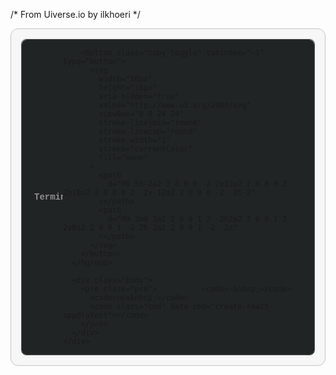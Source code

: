 <!DOCTYPE html>
<html lang="en">
  <head>
    <meta charset="utf-8" />
 
 
  </head>
  <body>
 
  <style>

   /* From Uiverse.io by ilkhoeri */ 
.card {
  padding: 1rem;
  overflow: hidden;
  border: 1px solid #c5c5c5;
  border-radius: 12px;
  background-color: #d9d9d92f;
  backdrop-filter: blur(8px);
  min-width: 344px;
}
.wrap {
  display: flex;
  flex-direction: column;
  gap: 1rem;
  position: relative;
  z-index: 10;
  border: 0.5px solid #525252;
  border-radius: 8px;
  overflow: hidden;
}
.terminal {
  display: flex;
  flex-direction: column;

  font-family: ui-monospace, SFMono-Regular, Menlo, Monaco, Consolas,
    "Liberation Mono", "Courier New", monospace;
}
.head {
  display: flex;
  align-items: center;
  justify-content: space-between;
  overflow: hidden;
  min-height: 40px;
  padding-inline: 12px;
  border-top-left-radius: 8px;
  border-top-right-radius: 8px;
  background-color: #202425;
}
.title {
  display: flex;
  align-items: center;
  gap: 8px;
  height: 2.5rem;
  user-select: none;
  font-weight: 600;
  overflow: hidden;
  text-overflow: ellipsis;
  white-space: nowrap;
  color: #8e8e8e;
}
.title > svg {
  height: 18px;
  width: 18px;
  margin-top: 2px;
  color: #006adc;
}
.copy_toggle {
  display: flex;
  align-items: center;
  justify-content: center;
  padding: 0.25rem;
  border: 0.65px solid #c1c2c5;
  margin-left: auto;
  border-radius: 6px;
  background-color: #202425;
  color: #8e8e8e;
  cursor: pointer;
}
.copy_toggle > svg {
  width: 20px;
  height: 20px;
}
.copy_toggle:active > svg > path,
.copy_toggle:focus-within > svg > path {
  animation: clipboard-check 500ms linear forwards;
}
.body {
  display: flex;
  flex-direction: column;
  position: relative;
  border-bottom-right-radius: 8px;
  border-bottom-left-radius: 8px;
  overflow-x: auto;
  padding: 1rem;
  line-height: 19px;
  color: white;
  background-color: black;
  white-space: nowrap;
}
.pre {
  display: flex;
  flex-direction: row;
  align-items: center;
  text-wrap: nowrap;
  white-space: pre;
  background-color: transparent;
  overflow: hidden;
  box-sizing: border-box;
  font-size: 16px;
}
.pre code:nth-child(1) {
  color: #575757;
}
.pre code:nth-child(2) {
  color: #e34ba9;
}
.cmd {
  height: 19px;
  position: relative;
  display: flex;
  align-items: center;
  flex-direction: row;
}
.cmd::before {
  content: attr(data-cmd);
  position: relative;
  display: block;
  white-space: nowrap;
  overflow: hidden;
  background-color: transparent;
  animation: inputs 8s steps(22) infinite;
}
.cmd::after {
  content: "";
  position: relative;
  display: block;
  height: 100%;
  overflow: hidden;
  background-color: transparent;
  border-right: 0.15em solid #e34ba9;
  animation: cursor 0.5s step-end infinite alternate, blinking 0.5s infinite;
}

@keyframes blinking {
  20%,
  80% {
    transform: scaleY(1);
  }
  50% {
    transform: scaleY(0);
  }
}
@keyframes cursor {
  50% {
    border-right-color: transparent;
  }
}
@keyframes inputs {
  0%,
  100% {
    width: 0;
  }
  10%,
  90% {
    width: 58px;
  }
  30%,
  70% {
    width: 215px;
    max-width: max-content;
  }
}
@keyframes clipboard-check {
  100% {
    color: #fff;
    d: path(
      "M 9 5 H 7 a 2 2 0 0 0 -2 2 v 12 a 2 2 0 0 0 2 2 h 10 a 2 2 0 0 0 2 -2 V 7 a 2 2 0 0 0 -2 -2 h -2 M 9 5 a 2 2 0 0 0 2 2 h 2 a 2 2 0 0 0 2 -2 M 9 5 a 2 2 0 0 1 2 -2 h 2 a 2 2 0 0 1 2 2 m -6 9 l 2 2 l 4 -4"
    );
  }
}

  </style>


 
 /* From Uiverse.io by ilkhoeri */ 
<div class="card">
  <div class="wrap">
    <div class="terminal">
      <hgroup class="head">
        <p class="title">
          <svg
            width="16px"
            height="16px"
            aria-hidden="true"
            xmlns="http://www.w3.org/2000/svg"
            viewBox="0 0 24 24"
            stroke-linejoin="round"
            stroke-linecap="round"
            stroke-width="2"
            stroke="currentColor"
            fill="none"
          >
            <path
              d="M7 15L10 12L7 9M13 15H17M7.8 21H16.2C17.8802 21 18.7202 21 19.362 20.673C19.9265 20.3854 20.3854 19.9265 20.673 19.362C21 18.7202 21 17.8802 21 16.2V7.8C21 6.11984 21 5.27976 20.673 4.63803C20.3854 4.07354 19.9265 3.6146 19.362 3.32698C18.7202 3 17.8802 3 16.2 3H7.8C6.11984 3 5.27976 3 4.63803 3.32698C4.07354 3.6146 3.6146 4.07354 3.32698 4.63803C3 5.27976 3 6.11984 3 7.8V16.2C3 17.8802 3 18.7202 3.32698 19.362C3.6146 19.9265 4.07354 20.3854 4.63803 20.673C5.27976 21 6.11984 21 7.8 21Z"
            ></path>
          </svg>
          Terminal
        </p>

        <button class="copy_toggle" tabindex="-1" type="button">
          <svg
            width="16px"
            height="16px"
            aria-hidden="true"
            xmlns="http://www.w3.org/2000/svg"
            viewBox="0 0 24 24"
            stroke-linejoin="round"
            stroke-linecap="round"
            stroke-width="2"
            stroke="currentColor"
            fill="none"
          >
            <path
              d="M9 5h-2a2 2 0 0 0 -2 2v12a2 2 0 0 0 2 2h10a2 2 0 0 0 2 -2v-12a2 2 0 0 0 -2 -2h-2"
            ></path>
            <path
              d="M9 3m0 2a2 2 0 0 1 2 -2h2a2 2 0 0 1 2 2v0a2 2 0 0 1 -2 2h-2a2 2 0 0 1 -2 -2z"
            ></path>
          </svg>
        </button>
      </hgroup>

      <div class="body">
        <pre class="pre">          <code>-&nbsp;</code>
          <code>npx&nbsp;</code>
          <code class="cmd" data-cmd="create-react-app@latest"></code>
        </pre>
      </div>
    </div>
  </div>
</div>

  </body>
</html>
